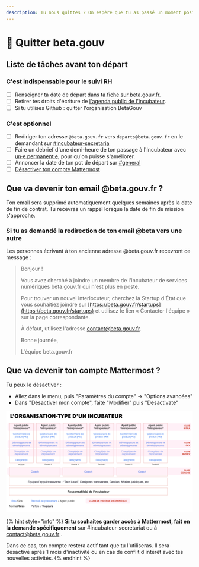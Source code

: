 ```yaml
---
description: Tu nous quittes ? On espère que tu as passé un moment positif avec nous !
---
```


# 🙋 Quitter beta.gouv

## Liste de tâches avant ton départ

### C'est indispensable pour le suivi RH

* [ ] Renseigner ta date de départ dans [ta fiche sur beta.gouv.fr](https://github.com/betagouv/beta.gouv.fr/tree/master/content/_authors).
* [ ] Retirer tes droits d'écriture de [l'agenda public de l'incubateur](https://calendar.google.com/calendar/embed?src=0ieonqap1r5jeal5ugeuhoovlg%40group.calendar.google.com&ctz=Europe/Paris).
* [ ] Si tu utilises Github : quitter l'organisation BetaGouv

### C'est optionnel

* [ ] Rediriger ton adresse `@beta.gouv.fr` vers `departs@beta.gouv.fr` en le demandant  sur [\#incubateur-secretaria](https://mattermost.incubateur.net/betagouv/channels/incubateur-secretariat)
* [ ] Faire un debrief d'une demi-heure de ton passage à l'Incubateur avec [un·e permanent·e](comprendre-loffre-de-service-de-beta.gouv.fr/equipe-danimation/), pour qu'on puisse s'améliorer.
* [ ] Annoncer la date de ton pot de départ sur [\#general](https://mattermost.incubateur.net/betagouv/channels/town-square)
* [ ] [Désactiver ton compte Mattermost](au-revoir.md#que-va-devenir-ton-compte-mattermost)

## Que va devenir ton email @beta.gouv.fr ?

Ton email sera supprimé automatiquement quelques semaines après la date de fin de contrat. Tu recevras un rappel lorsque la date de fin de mission s'approche.

### Si tu as demandé la redirection de ton email @beta vers une autre

Les personnes écrivant à ton ancienne adresse @beta.gouv.fr recevront ce message :

> Bonjour !
>
> Vous avez cherché à joindre un membre de l'incubateur de services numériques beta.gouv.fr qui n'est plus en poste.
>
> Pour trouver un nouvel interlocuteur, cherchez la Startup d'État que vous souhaitiez joindre sur [https://beta.gouv.fr/startups](https://beta.gouv.fr/startups) et utilisez le lien « Contacter l'équipe » sur la page correspondante.
>
> À défaut, utilisez l'adresse contact@beta.gouv.fr.
>
> Bonne journée,
>
> L'équipe beta.gouv.fr

## Que va devenir ton compte Mattermost ?

Tu peux le désactiver :

* Allez dans le menu, puis "Paramètres du compte" -&gt; "Options avancées"
* Dans "Désactiver mon compte", faite "Modifier" puis "Desactivate"

![D&#xE9;sactiver mon compte](../.gitbook/assets/image%20%2820%29.png)

{% hint style="info" %}
**Si tu souhaites garder accès à Mattermost, fait en la demande spécifiquement** sur \#incubateur-secretariat ou à contact@beta.gouv.fr .

Dans ce cas, ton compte restera actif tant que tu l'utiliseras. Il sera désactivé après 1 mois d'inactivité ou en cas de conflit d'intérêt avec tes nouvelles activités.
{% endhint %}

